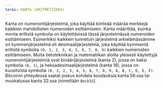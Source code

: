 ```yaml
---
termi: KANTA (ARITMETIIKKA)
---
```


Kanta on numerointijärjestelmä, joka käyttää kiinteää määrää merkkejä kaikkien mahdollisten numeroiden esittämiseen. Kanta määrittää, kuinka monta erillistä symbolia on käytettävissä tässä järjestelmässä numeroiden esittämiseen. Esimerkiksi kaikkein tunnetuin järjestelmä arkielämässämme on kymmenjärjestelmä eli desimaalijärjestelmä, joka käyttää kymmentä erillistä symbolia `(0, 1, 2, 3, 4, 5, 6, 7, 8, 9)` kaikkien numeroiden esittämiseen. Muita tietotekniikan ja matematiikan aloilla yleisesti käytettyjä numerointijärjestelmiä ovat binäärijärjestelmä (kanta 2), jossa on kaksi symbolia `(0, 1)`, ja heksadesimaalijärjestelmä (kanta 16), jossa on kuusitoista symbolia `(0, 1, 2, 3, 4, 5, 6, 7, 8, 9, A, B, C, D, E, F)`. Bitcoinin yhteydessä saatat joskus kohdata koodauksia kanta 58:ssa tai muokatussa kanta 32:ssa (nimeltään `Bech32`).